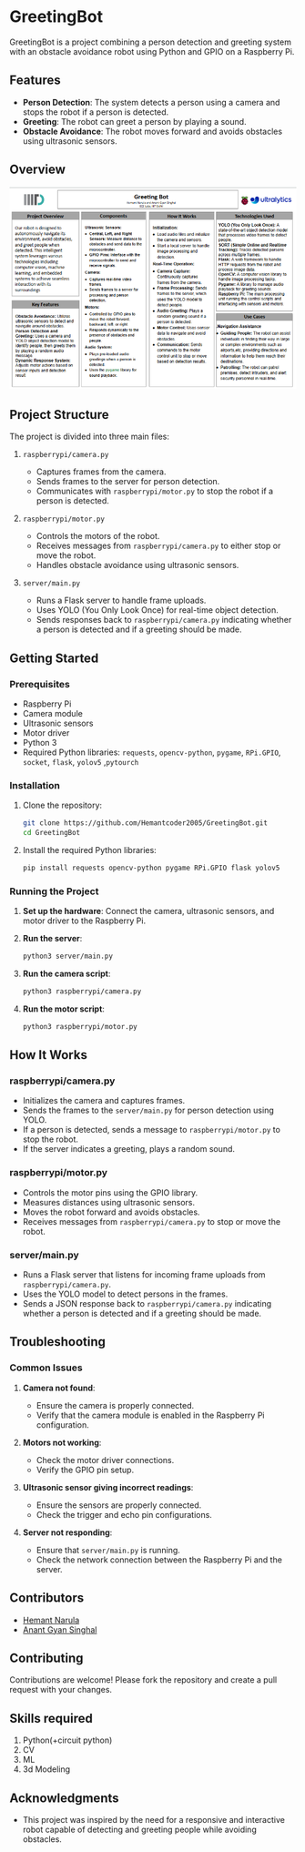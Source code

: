 # GreetingBot

GreetingBot is a project combining a person detection and greeting system with an obstacle avoidance robot using Python and GPIO on a Raspberry Pi.

## Features

- **Person Detection**: The system detects a person using a camera and stops the robot if a person is detected.
- **Greeting**: The robot can greet a person by playing a sound.
- **Obstacle Avoidance**: The robot moves forward and avoids obstacles using ultrasonic sensors.

## Overview
<img src = "srcs/poster.png"></img>

## Project Structure

The project is divided into three main files:

1. `raspberrypi/camera.py`
    - Captures frames from the camera.
    - Sends frames to the server for person detection.
    - Communicates with `raspberrypi/motor.py` to stop the robot if a person is detected.

2. `raspberrypi/motor.py`
    - Controls the motors of the robot.
    - Receives messages from `raspberrypi/camera.py` to either stop or move the robot.
    - Handles obstacle avoidance using ultrasonic sensors.

3. `server/main.py`
    - Runs a Flask server to handle frame uploads.
    - Uses YOLO (You Only Look Once) for real-time object detection.
    - Sends responses back to `raspberrypi/camera.py` indicating whether a person is detected and if a greeting should be made.

## Getting Started

### Prerequisites

- Raspberry Pi
- Camera module
- Ultrasonic sensors
- Motor driver
- Python 3
- Required Python libraries: `requests`, `opencv-python`, `pygame`, `RPi.GPIO`, `socket`, `flask`, `yolov5` ,`pytourch`

### Installation

1. Clone the repository:
    ```bash
    git clone https://github.com/Hemantcoder2005/GreetingBot.git
    cd GreetingBot
    ```

2. Install the required Python libraries:
    ```bash
    pip install requests opencv-python pygame RPi.GPIO flask yolov5
    ```

### Running the Project

1. **Set up the hardware**: Connect the camera, ultrasonic sensors, and motor driver to the Raspberry Pi.

2. **Run the server**:
    ```bash
    python3 server/main.py
    ```

3. **Run the camera script**:
    ```bash
    python3 raspberrypi/camera.py
    ```

4. **Run the motor script**:
    ```bash
    python3 raspberrypi/motor.py
    ```

## How It Works

### raspberrypi/camera.py

- Initializes the camera and captures frames.
- Sends the frames to the `server/main.py` for person detection using YOLO.
- If a person is detected, sends a message to `raspberrypi/motor.py` to stop the robot.
- If the server indicates a greeting, plays a random sound.

### raspberrypi/motor.py

- Controls the motor pins using the GPIO library.
- Measures distances using ultrasonic sensors.
- Moves the robot forward and avoids obstacles.
- Receives messages from `raspberrypi/camera.py` to stop or move the robot.

### server/main.py

- Runs a Flask server that listens for incoming frame uploads from `raspberrypi/camera.py`.
- Uses the YOLO model to detect persons in the frames.
- Sends a JSON response back to `raspberrypi/camera.py` indicating whether a person is detected and if a greeting should be made.

## Troubleshooting

### Common Issues

1. **Camera not found**:
    - Ensure the camera is properly connected.
    - Verify that the camera module is enabled in the Raspberry Pi configuration.

2. **Motors not working**:
    - Check the motor driver connections.
    - Verify the GPIO pin setup.

3. **Ultrasonic sensor giving incorrect readings**:
    - Ensure the sensors are properly connected.
    - Check the trigger and echo pin configurations.

4. **Server not responding**:
    - Ensure that `server/main.py` is running.
    - Check the network connection between the Raspberry Pi and the server.

## Contributors
- [Hemant Narula](https://github.com/Hemantcoder2005)
- [Anant Gyan Singhal](https://github.com/c0smicsage)

## Contributing

Contributions are welcome! Please fork the repository and create a pull request with your changes.

## Skills required
1. Python(+circuit python)
2. CV
3. ML
4. 3d Modeling



## Acknowledgments

- This project was inspired by the need for a responsive and interactive robot capable of detecting and greeting people while avoiding obstacles.
